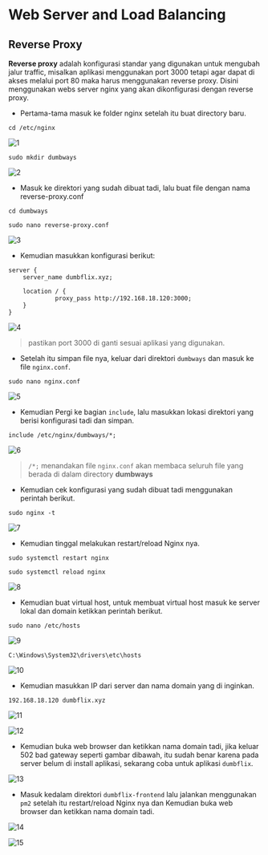 # Web Server and Load Balancing

## Reverse Proxy
**Reverse proxy** adalah konfigurasi standar yang digunakan untuk mengubah jalur traffic, misalkan aplikasi menggunakan port 3000 tetapi agar dapat di akses melalui port 80 maka harus menggunakan reverse proxy. Disini menggunakan webs server nginx yang akan dikonfigurasi dengan reverse proxy.

- Pertama-tama masuk ke folder nginx setelah itu buat directory baru.

```
cd /etc/nginx
```

![1](https://user-images.githubusercontent.com/54151202/227259661-47965515-2380-4ebb-b7ed-4a649bdbc8f2.png)

```
sudo mkdir dumbways
```

![2](https://user-images.githubusercontent.com/54151202/227259732-51ec020a-93f5-47e6-850e-27246cd870ba.png)


- Masuk ke direktori yang sudah dibuat tadi, lalu buat file dengan nama reverse-proxy.conf

```
cd dumbways
```
```
sudo nano reverse-proxy.conf
```
![3](https://user-images.githubusercontent.com/54151202/227259839-d50b2741-9e96-4d08-b713-2c14731180a8.png)

- Kemudian masukkan konfigurasi berikut:
```
server { 
    server_name dumbflix.xyz; 
  
    location / { 
             proxy_pass http://192.168.18.120:3000;
    }
}
```
![4](https://user-images.githubusercontent.com/54151202/227259934-37cf1444-b611-41e5-a494-69731c0b4b90.png)
>pastikan port 3000 di ganti sesuai aplikasi yang digunakan.

- Setelah itu simpan file nya, keluar dari direktori `dumbways` dan masuk ke file `nginx.conf`.

```
sudo nano nginx.conf
```

![5](https://user-images.githubusercontent.com/54151202/227260064-ab91215e-5335-4014-b1a5-8ea08096d63e.png)

- Kemudian Pergi ke bagian `include`, lalu masukkan lokasi direktori yang berisi konfigurasi tadi dan simpan.

```
include /etc/nginx/dumbways/*;
```

![6](https://user-images.githubusercontent.com/54151202/227260396-4455f0f3-0001-4bcf-9983-120c55aac51d.png)
>`/*;` menandakan file `nginx.conf` akan membaca seluruh file yang berada di dalam directory **dumbways**

- Kemudian cek konfigurasi yang sudah dibuat tadi menggunakan perintah berikut.
```
sudo nginx -t
```
![7](https://user-images.githubusercontent.com/54151202/227260499-87f6f03b-50fe-42cb-902e-18941d320c95.png)

-  Kemudian tinggal melakukan restart/reload Nginx nya.
```
sudo systemctl restart nginx
```
```
sudo systemctl reload nginx
```
![8](https://user-images.githubusercontent.com/54151202/227261815-5509a2cc-0cc4-4e74-b840-67f57a9ad7ed.png)

- Kemudian buat virtual host, untuk membuat virtual host masuk ke server lokal dan domain ketikkan perintah berikut.

```
sudo nano /etc/hosts
```
![9](https://user-images.githubusercontent.com/54151202/227258469-86dc8249-a0cc-42ef-9642-ecf8bb9c95ac.png)

```
C:\Windows\System32\drivers\etc\hosts
```
![10](https://user-images.githubusercontent.com/54151202/227259440-900481af-705c-4cfb-8014-5acae4607e59.png)

- Kemudian masukkan IP dari server dan nama domain yang di inginkan.

```
192.168.18.120 dumbflix.xyz
```
![11](https://user-images.githubusercontent.com/54151202/227258361-cb900bfa-7de8-4be8-98f0-013d3b88ffdd.png)

![12](https://user-images.githubusercontent.com/54151202/227258382-a36e2614-68e1-45f8-bee5-14f4188280c5.png)


- Kemudian buka web browser dan ketikkan nama domain tadi, jika keluar 502 bad gateway seperti gambar dibawah, itu sudah benar karena pada server belum di install aplikasi, sekarang coba untuk  aplikasi `dumbflix`.

![13](https://user-images.githubusercontent.com/54151202/227257748-ae6e8044-226e-4eb8-93c6-126db191f787.png)

- Masuk kedalam direktori `dumbflix-frontend` lalu jalankan menggunakan `pm2` setelah itu restart/reload Nginx nya dan Kemudian buka web browser dan ketikkan nama domain tadi.

![14](https://user-images.githubusercontent.com/54151202/227257573-a41d9871-e708-4cc8-b351-674723935e2f.png)

![15](https://user-images.githubusercontent.com/54151202/227257613-58a78bdb-b9a0-411a-a6b0-f25f869f68b9.png)


